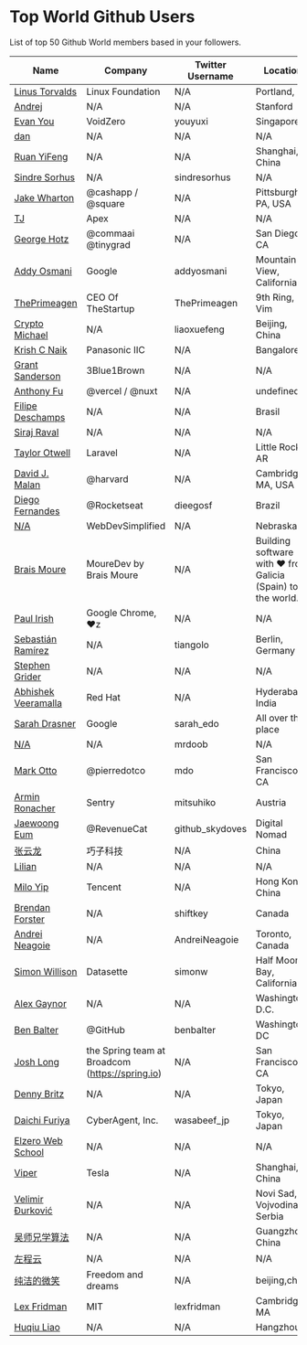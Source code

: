 # Top World Github Users

List of top 50 Github World members based in your followers.

<!-- START TOP USERS -->
| Name | Company | Twitter Username | Location | Repositories |
|------|---------|------------------|----------|--------------|
| [Linus Torvalds](https://github.com/torvalds) | Linux Foundation | N/A | Portland, OR | 9 |
| [Andrej](https://github.com/karpathy) | N/A | N/A | Stanford | 56 |
| [Evan You](https://github.com/yyx990803) | VoidZero | youyuxi | Singapore | 198 |
| [dan](https://github.com/gaearon) | N/A | N/A | N/A | 284 |
| [Ruan YiFeng](https://github.com/ruanyf) | N/A | N/A | Shanghai, China | 73 |
| [Sindre Sorhus](https://github.com/sindresorhus) | N/A | sindresorhus | N/A | 1117 |
| [Jake Wharton](https://github.com/JakeWharton) | @cashapp / @square | N/A | Pittsburgh, PA, USA | 150 |
| [TJ](https://github.com/tj) | Apex | N/A | N/A | 296 |
| [George Hotz](https://github.com/geohot) | @commaai @tinygrad  | N/A | San Diego, CA | 95 |
| [Addy Osmani](https://github.com/addyosmani) | Google | addyosmani | Mountain View, California | 343 |
| [ThePrimeagen](https://github.com/ThePrimeagen) | CEO Of TheStartup | ThePrimeagen | 9th Ring, Vim | 228 |
| [Crypto Michael](https://github.com/michaelliao) | N/A | liaoxuefeng | Beijing, China | 106 |
| [Krish C Naik](https://github.com/krishnaik06) | Panasonic IIC | N/A | Bangalore | 344 |
| [Grant Sanderson](https://github.com/3b1b) | 3Blue1Brown | N/A | N/A | 9 |
| [Anthony Fu](https://github.com/antfu) | @vercel / @nuxt | N/A | undefined | 384 |
| [Filipe Deschamps](https://github.com/filipedeschamps) | N/A | N/A | Brasil | 21 |
| [Siraj Raval](https://github.com/llSourcell) | N/A | N/A | N/A | 482 |
| [Taylor Otwell](https://github.com/taylorotwell) | Laravel | N/A | Little Rock, AR | 32 |
| [David J. Malan](https://github.com/dmalan) | @harvard | N/A | Cambridge, MA, USA | 22 |
| [Diego Fernandes](https://github.com/diego3g) | @Rocketseat  | dieegosf | Brazil | 75 |
| [N/A](https://github.com/WebDevSimplified) | WebDevSimplified | N/A | Nebraska | 225 |
| [Brais Moure](https://github.com/mouredev) | MoureDev by Brais Moure | N/A | Building software with  ♥ from Galicia (Spain) to the world. | 51 |
| [Paul Irish](https://github.com/paulirish) | Google Chrome, ♥z | N/A | N/A | 366 |
| [Sebastián Ramírez](https://github.com/tiangolo) | N/A | tiangolo | Berlin, Germany | 73 |
| [Stephen Grider](https://github.com/StephenGrider) | N/A | N/A | N/A | 122 |
| [Abhishek Veeramalla](https://github.com/iam-veeramalla) | Red Hat | N/A | Hyderabad, India | 72 |
| [Sarah Drasner](https://github.com/sdras) | Google | sarah_edo | All over the place | 102 |
| [N/A](https://github.com/mrdoob) | N/A | mrdoob | N/A | 42 |
| [Mark Otto](https://github.com/mdo) | @pierredotco  | mdo | San Francisco, CA | 32 |
| [Armin Ronacher](https://github.com/mitsuhiko) | Sentry | mitsuhiko | Austria | 314 |
| [Jaewoong Eum](https://github.com/skydoves) | @RevenueCat | github_skydoves | Digital Nomad | 74 |
| [张云龙](https://github.com/fouber) | 巧子科技 | N/A | China | 171 |
| [Lilian](https://github.com/lilianweng) | N/A | N/A | N/A | 19 |
| [Milo Yip](https://github.com/miloyip) | Tencent | N/A | Hong Kong, China | 29 |
| [Brendan Forster](https://github.com/shiftkey) | N/A | shiftkey | Canada | 186 |
| [Andrei Neagoie](https://github.com/aneagoie) | N/A | AndreiNeagoie | Toronto, Canada | 147 |
| [Simon Willison](https://github.com/simonw) | Datasette | simonw | Half Moon Bay, California | 885 |
| [Alex Gaynor](https://github.com/alex) | N/A | N/A | Washington D.C. | 488 |
| [Ben Balter](https://github.com/benbalter) | @GitHub | benbalter | Washington, DC | 244 |
| [Josh Long](https://github.com/joshlong) | the Spring team at Broadcom (https://spring.io)  | N/A | San Francisco, CA | 81 |
| [Denny Britz](https://github.com/dennybritz) | N/A | N/A | Tokyo, Japan | 61 |
| [Daichi Furiya](https://github.com/wasabeef) | CyberAgent, Inc. | wasabeef_jp | Tokyo, Japan | 57 |
| [Elzero Web School](https://github.com/ElzeroWebSchool) | N/A | N/A | N/A | 23 |
| [Viper](https://github.com/sungeer) | Tesla | N/A | Shanghai, China | 7 |
| [Velimir Đurković](https://github.com/djvelimir) | N/A | N/A | Novi Sad, Vojvodina, Serbia | 31 |
| [吴师兄学算法](https://github.com/MisterBooo) | N/A | N/A | Guangzhou, China | 89 |
| [左程云](https://github.com/algorithmzuo) | N/A | N/A | N/A | 16 |
| [纯洁的微笑](https://github.com/ityouknow) | Freedom and dreams | N/A | beijing,china | 28 |
| [Lex Fridman](https://github.com/lexfridman) | MIT | lexfridman | Cambridge, MA | 2 |
| [Huqiu Liao](https://github.com/liaohuqiu) | N/A | N/A | Hangzhou | 124 |
<!-- END TOP USERS -->
